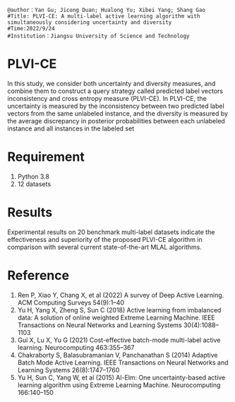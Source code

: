 ```
@author：Yan Gu; Jicong Duan; Hualong Yu; Xibei Yang; Shang Gao
#Title: PLVI-CE: A multi-label active learning algorithm with simultaneously considering uncertainty and diversity
#Time:2022/9/24
#Institution：Jiangsu University of Science and Technology
```
# PLVI-CE
In this study, we consider both uncertainty and diversity measures, and combine them to construct a query strategy called predicted label vectors inconsistency and cross entropy measure (PLVI-CE). In PLVI-CE, the uncertainty is measured by the inconsistency between two predicted label vectors from the same unlabeled instance, and the diversity is measured by the average discrepancy in posterior probabilities between each unlabeled instance and all instances in the labeled set
# Requirement
1. Python 3.8
2. 12 datasets
# Results
Experimental results on 20 benchmark multi-label datasets indicate the effectiveness and superiority of the proposed PLVI-CE algorithm in comparison with several current state-of-the-art MLAL algorithms.
# Reference
1. Ren P, Xiao Y, Chang X, et al (2022) A survey of Deep Active Learning. ACM Computing Surveys 54(9):1–40
2. Yu H, Yang X, Zheng S, Sun C (2018) Active learning from imbalanced data: A solution of online weighted Extreme Learning Machine. IEEE Transactions on Neural Networks and Learning Systems 30(4):1088–1103
3. Gui X, Lu X, Yu G (2021) Cost-effective batch-mode multi-label active learning. Neurocomputing 463:355–367
4. Chakraborty S, Balasubramanian V, Panchanathan S (2014) Adaptive Batch Mode Active Learning. IEEE Transactions on Neural Networks and Learning Systems 26(8):1747–1760
5. Yu H, Sun C, Yang W, et al (2015) Al-Elm: One uncertainty-based active learning algorithm using Extreme Learning Machine. Neurocomputing 166:140–150



